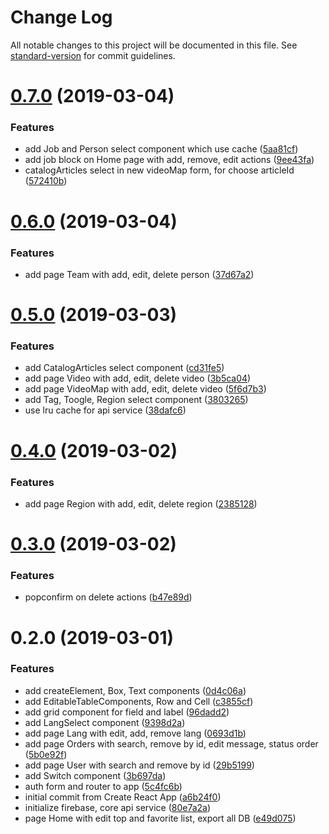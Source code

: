 # Change Log

All notable changes to this project will be documented in this file. See [standard-version](https://github.com/conventional-changelog/standard-version) for commit guidelines.

<a name="0.7.0"></a>
# [0.7.0](https://github.com/andriy-ilin/ukrainer.web/compare/v0.6.0...v0.7.0) (2019-03-04)


### Features

* add Job and Person select component which use cache ([5aa81cf](https://github.com/andriy-ilin/ukrainer.web/commit/5aa81cf))
* add job block on Home page with add, remove, edit actions ([9ee43fa](https://github.com/andriy-ilin/ukrainer.web/commit/9ee43fa))
* catalogArticles select in new videoMap form, for choose articleId ([572410b](https://github.com/andriy-ilin/ukrainer.web/commit/572410b))



<a name="0.6.0"></a>
# [0.6.0](https://github.com/andriy-ilin/ukrainer.web/compare/v0.5.0...v0.6.0) (2019-03-04)


### Features

* add page Team with add, edit, delete person ([37d67a2](https://github.com/andriy-ilin/ukrainer.web/commit/37d67a2))



<a name="0.5.0"></a>
# [0.5.0](https://github.com/andriy-ilin/ukrainer.web/compare/v0.4.0...v0.5.0) (2019-03-03)


### Features

* add CatalogArticles select component ([cd31fe5](https://github.com/andriy-ilin/ukrainer.web/commit/cd31fe5))
* add page Video with add, edit, delete video ([3b5ca04](https://github.com/andriy-ilin/ukrainer.web/commit/3b5ca04))
* add page VideoMap with add, edit, delete video ([5f6d7b3](https://github.com/andriy-ilin/ukrainer.web/commit/5f6d7b3))
* add Tag, Toogle, Region select component ([3803265](https://github.com/andriy-ilin/ukrainer.web/commit/3803265))
* use lru cache for api service ([38dafc6](https://github.com/andriy-ilin/ukrainer.web/commit/38dafc6))



<a name="0.4.0"></a>
# [0.4.0](https://github.com/andriy-ilin/ukrainer.web/compare/v0.3.0...v0.4.0) (2019-03-02)


### Features

* add page Region with add, edit, delete region ([2385128](https://github.com/andriy-ilin/ukrainer.web/commit/2385128))



<a name="0.3.0"></a>
# [0.3.0](https://github.com/andriy-ilin/ukrainer.web/compare/v0.2.0...v0.3.0) (2019-03-02)


### Features

* popconfirm on delete actions ([b47e89d](https://github.com/andriy-ilin/ukrainer.web/commit/b47e89d))



<a name="0.2.0"></a>
# 0.2.0 (2019-03-01)


### Features

* add createElement, Box, Text components ([0d4c06a](https://github.com/andriy-ilin/ukrainer.web/commit/0d4c06a))
* add EditableTableComponents, Row and Cell ([c3855cf](https://github.com/andriy-ilin/ukrainer.web/commit/c3855cf))
* add grid component for field and label ([96dadd2](https://github.com/andriy-ilin/ukrainer.web/commit/96dadd2))
* add LangSelect component ([9398d2a](https://github.com/andriy-ilin/ukrainer.web/commit/9398d2a))
* add page Lang with edit, add, remove lang ([0693d1b](https://github.com/andriy-ilin/ukrainer.web/commit/0693d1b))
* add page Orders with search, remove by id, edit message, status order ([5b0e92f](https://github.com/andriy-ilin/ukrainer.web/commit/5b0e92f))
* add page User with search and remove by id ([29b5199](https://github.com/andriy-ilin/ukrainer.web/commit/29b5199))
* add Switch component ([3b697da](https://github.com/andriy-ilin/ukrainer.web/commit/3b697da))
* auth form and router to app ([5c4fc6b](https://github.com/andriy-ilin/ukrainer.web/commit/5c4fc6b))
* initial commit from Create React App ([a6b24f0](https://github.com/andriy-ilin/ukrainer.web/commit/a6b24f0))
* initialize firebase, core api service ([80e7a2a](https://github.com/andriy-ilin/ukrainer.web/commit/80e7a2a))
* page Home with edit top and favorite list, export all DB ([e49d075](https://github.com/andriy-ilin/ukrainer.web/commit/e49d075))
